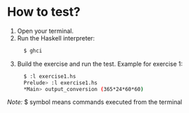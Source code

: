 # How to test?

1. Open your terminal.
2. Run the Haskell interpreter:
    ```Bash
      $ ghci
    ```
3. Build the exercise and run the test.
    Example for exercise 1:
    ```Bash
      $ :l exercise1.hs
      Prelude> :l exercise1.hs
      *Main> output_conversion (365*24*60*60)
    ```

*Note:* $ symbol means commands executed from the terminal
